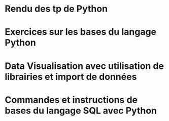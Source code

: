 # Rendu des tp de Python
# Exercices sur les bases du langage Python
# Data Visualisation avec utilisation de librairies et import de données
# Commandes et instructions de bases du langage SQL avec Python

